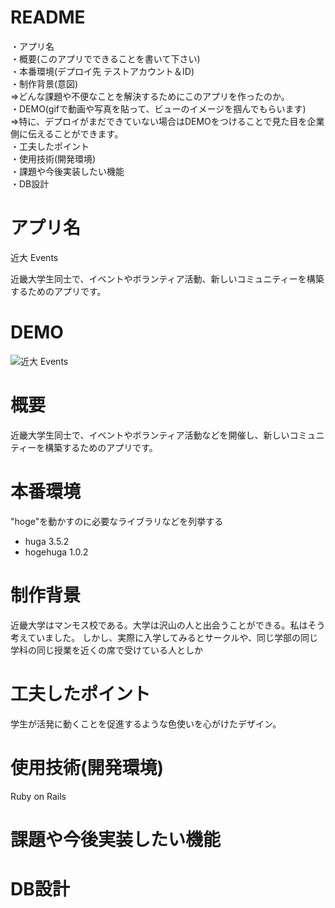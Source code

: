 # README
・アプリ名						
・概要(このアプリでできることを書いて下さい)						
・本番環境(デプロイ先 テストアカウント＆ID)						
・制作背景(意図)						
⇒どんな課題や不便なことを解決するためにこのアプリを作ったのか。						
・DEMO(gifで動画や写真を貼って、ビューのイメージを掴んでもらいます)						
⇒特に、デプロイがまだできていない場合はDEMOをつけることで見た目を企業側に伝えることができます。						
・工夫したポイント						
・使用技術(開発環境)						
・課題や今後実装したい機能						
・DB設計						

# アプリ名

近大 Events

近畿大学生同士で、イベントやボランティア活動、新しいコミュニティーを構築するためのアプリです。

# DEMO

![近大 Events](assets/kindai-3.png)

# 概要

近畿大学生同士で、イベントやボランティア活動などを開催し、新しいコミュニティーを構築するためのアプリです。

# 本番環境

"hoge"を動かすのに必要なライブラリなどを列挙する

* huga 3.5.2
* hogehuga 1.0.2

# 制作背景

近畿大学はマンモス校である。大学は沢山の人と出会うことができる。私はそう考えていました。
しかし、実際に入学してみるとサークルや、同じ学部の同じ学科の同じ授業を近くの席で受けている人としか


# 工夫したポイント

学生が活発に動くことを促進するような色使いを心がけたデザイン。

# 使用技術(開発環境)

Ruby on Rails

# 課題や今後実装したい機能


# DB設計



